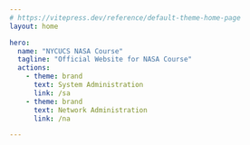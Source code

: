 ```yaml
---
# https://vitepress.dev/reference/default-theme-home-page
layout: home

hero:
  name: "NYCUCS NASA Course"
  tagline: "Official Website for NASA Course"
  actions:
    - theme: brand
      text: System Administration
      link: /sa
    - theme: brand
      text: Network Administration
      link: /na

---
```


